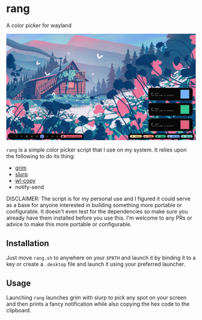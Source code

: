 # rang

A color picker for wayland

<p align="center">
  <img src="screenshot.png">
</p>

`rang` is a simple color picker script that I use on my system. It relies upon the following to do its thing:
- [grim](https://github.com/emersion/grim)
- [slurp](https://github.com/emersion/slurp)
- [wl-copy](https://github.com/bugaevc/wl-clipboard)
- notify-send

DISCLAIMER: The script is for my personal use and I figured it could serve as a base for anyone interested in building something more portable or configurable. It doesn't even test for the dependencies so make sure you already have them installed before you use this. I'm welcome to any PRs or advice to make this more portable or configurable.

## Installation
Just move `rang.sh` to anywhere on your `$PATH` and launch it by binding it to a key or create a `.desktop` file and launch it using your preferred launcher.

## Usage
Launching `rang` launches grim with slurp to pick any spot on your screen and then prints a fancy notification while also copying the hex code to the clipboard.

